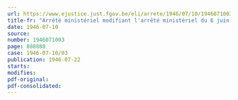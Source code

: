 ```yaml
---
url: https://www.ejustice.just.fgov.be/eli/arrete/1946/07/10/1946071003/justel
title-fr: "Arrêté ministériel modifiant l'arrêté ministériel du 6 juin 1946, réglementant les prix des pommes de terre hâtives indigènes livrées par le producteur à partir du 10 juin 1946"
date: 1946-07-10
source:
number: 1946071003
page: 888888
case: 1946-07-10/03
publication: 1946-07-22
starts:
modifies:
pdf-original:
pdf-consolidated:
---
```


